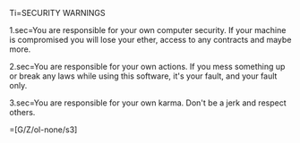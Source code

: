 Ti=SECURITY WARNINGS

1.sec=You are responsible for your own computer security. If your machine is compromised you will lose your ether, access to any contracts and maybe more.

2.sec=You are responsible for your own actions. If you mess something up or break any laws while using this software, it's your fault, and your fault only.

3.sec=You are responsible for your own karma. Don't be a jerk and respect others.

=[G/Z/ol-none/s3]